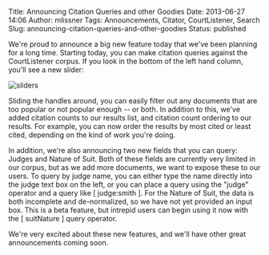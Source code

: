 Title:  Announcing Citation Queries and other Goodies
Date: 2013-06-27 14:06
Author: mlissner
Tags: Announcements, Citator, CourtListener, Search
Slug: announcing-citation-queries-and-other-goodies
Status: published

We're proud to announce a big new feature today that we've been planning
for a long time. Starting today, you can make citation queries against
the CourtListener corpus. If you look in the bottom of the left hand
column, you'll see a new slider:

![sliders]({filename}/images/sliders.png)

Sliding the handles around, you can easily filter out any documents that
are too popular or not popular enough -- or both. In addition to this,
we've added citation counts to our results list, and citation count
ordering to our results. For example, you can now order the results by
most cited or least cited, depending on the kind of work you're doing.

In addition, we're also announcing two new fields that you can query:
Judges and Nature of Suit. Both of these fields are currently very
limited in our corpus, but as we add more documents, we want to expose
these to our users. To query by judge name, you can either type the name
directly into the judge text box on the left, or you can place a query
using the "judge" operator and a query like [ judge:smith ]. For the
Nature of Suit, the data is both incomplete and de-normalized, so we
have not yet provided an input box. This is a beta feature, but intrepid
users can begin using it now with the [ suitNature ] query operator.

We're very excited about these new features, and we'll have other great
announcements coming soon.

